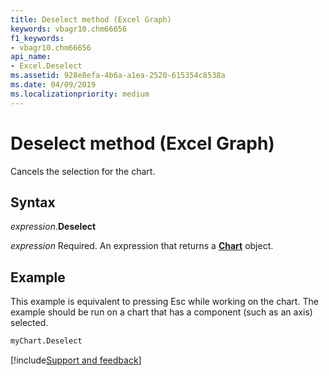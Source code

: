 ```yaml
---
title: Deselect method (Excel Graph)
keywords: vbagr10.chm66656
f1_keywords:
- vbagr10.chm66656
api_name:
- Excel.Deselect
ms.assetid: 928e8efa-4b6a-a1ea-2520-615354c8538a
ms.date: 04/09/2019
ms.localizationpriority: medium
---
```



# Deselect method (Excel Graph)

Cancels the selection for the chart.

## Syntax

_expression_.**Deselect**

_expression_ Required. An expression that returns a **[Chart](Excel.Chart-graph-object.md)** object.


## Example

This example is equivalent to pressing Esc while working on the chart. The example should be run on a chart that has a component (such as an axis) selected.

```vb
myChart.Deselect
```


[!include[Support and feedback](~/includes/feedback-boilerplate.md)]